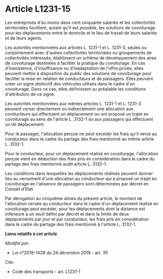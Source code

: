 # Article L1231-15

Les entreprises d'au moins deux cent cinquante salariés et les collectivités territoriales facilitent, autant qu'il est
possible, les solutions de covoiturage pour les déplacements entre le domicile et le lieu de travail de leurs salariés et de
leurs agents.

Les autorités mentionnées aux articles L. 1231-1 et L. 1231-3, seules ou conjointement avec d'autres collectivités
territoriales ou groupements de collectivités intéressés, établissent un schéma de développement des aires de covoiturage
destinées à faciliter la pratique du covoiturage. En cas d'inexistence, d'insuffisance ou d'inadaptation de l'offre privée,
elles peuvent mettre à disposition du public des solutions de covoiturage pour faciliter la mise en relation de conducteurs
et de passagers. Elles peuvent créer un signe distinctif des véhicules utilisés dans le cadre d'un covoiturage. Dans ce cas,
elles définissent au préalable les conditions d'attribution de ce signe.

Les autorités mentionnées aux mêmes articles L. 1231-1 et L. 1231-3 peuvent verser directement ou indirectement une
allocation aux conducteurs qui effectuent un déplacement ou ont proposé un trajet en covoiturage au sens de l'article L.
3132-1 ou aux passagers qui effectuent un tel déplacement.

Pour le passager, l'allocation perçue ne peut excéder les frais qu'il verse au conducteur dans le cadre du partage des frais
mentionné au même article L. 3132-1.

Pour le conducteur, pour un déplacement réalisé en covoiturage, l'allocation perçue vient en déduction des frais pris en
considération dans le cadre du partage des frais mentionné audit article L. 3132-1.

Les conditions dans lesquelles les déplacements réalisés peuvent donner lieu au versement d'une allocation au conducteur qui
a proposé un trajet en covoiturage en l'absence de passagers sont déterminées par décret en Conseil d'Etat.

Par dérogation au cinquième alinéa du présent article, le montant de l'allocation versée au conducteur dans le cadre d'un
déplacement réalisé en covoiturage peut excéder, pour les déplacements dont la distance est inférieure à un seuil défini par
décret et dans la limite de deux déplacements par jour et par conducteur, les frais pris en considération dans le cadre du
partage des frais mentionné à l'article L. 3132-1.

**Liens relatifs à cet article**

_Modifié par_:

  - Loi n°2019-1428 du 24 décembre 2019 - art. 35

_Cite_:

  - Code des transports - art. L1231-1
